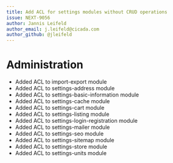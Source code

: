 ```yaml
---
title: Add ACL for settings modules without CRUD operations
issue: NEXT-9056
author: Jannis Leifeld
author_email: j.leifeld@cicada.com 
author_github: @jleifeld
---
```

# Administration
* Added ACL to import-export module
* Added ACL to settings-address module
* Added ACL to settings-basic-information module
* Added ACL to settings-cache module
* Added ACL to settings-cart module
* Added ACL to settings-listing module
* Added ACL to settings-login-registration module
* Added ACL to settings-mailer module
* Added ACL to settings-seo module
* Added ACL to settings-sitemap module
* Added ACL to settings-store module
* Added ACL to settings-units module
